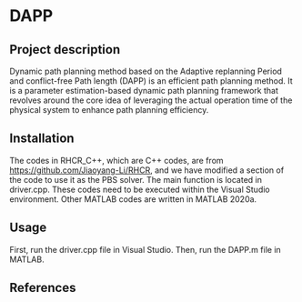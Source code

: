 # DAPP
## Project description 
Dynamic path planning method based on the Adaptive replanning Period and conflict-free Path length (DAPP) is an efficient path planning method. It is a parameter estimation-based dynamic path planning framework that revolves around the core idea of leveraging the actual operation time of the physical system to enhance path planning efficiency.
## Installation
The codes in RHCR_C++, which are C++ codes, are from https://github.com/Jiaoyang-Li/RHCR, and we have modified a section of the code to use it as the PBS solver. The main function is located in driver.cpp. These codes need to be executed within the Visual Studio environment.
Other MATLAB codes are written in MATLAB 2020a.
## Usage
First, run the driver.cpp file in Visual Studio.
Then, run the DAPP.m file in MATLAB.
## References

